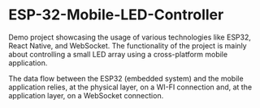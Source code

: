 # ESP-32-Mobile-LED-Controller
Demo project showcasing the usage of various technologies like ESP32, React Native, and WebSocket. The functionality of the project is mainly about controlling a small LED array using a cross-platform mobile application. 

The data flow between the ESP32 (embedded system) and the mobile application relies, at the physical layer, on a WI-FI connection and, at the application layer, on a WebSocket connection.
